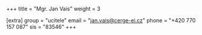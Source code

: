 +++
title = "Mgr. Jan Vais"
weight = 3

[extra]
group = "ucitele"
email = "jan.vais@cerge-ei.cz"
phone = "+420 770 157 087"
sis = "83546"
+++

